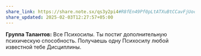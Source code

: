 ```yaml
---
share_link: https://share.note.sx/qs3y2pi4#R8fEn49Pf0pLtATXuBtCCavFjUocOIEQ4tGe8iyjcB8
share_updated: 2025-02-03T12:27:57+05:00
---
```

**Группа Талантов:** Все Психосилы.
Ты постиг дополнительную психическую способность. Получаешь одну Психосилу любой известной тебе Дисциплины.